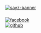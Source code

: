 [![sayz-banner](https://github.com/user-attachments/assets/9a830e85-9b4d-4a8f-9e54-4a19265591b1)](https://github.com/sayz-rio)
#####
[![facebook](https://github.com/user-attachments/assets/4d0f03c5-ad23-420e-bea5-b39ea473eb83)](https://www.facebook.com/sayz.moon)\
[![github](https://github.com/user-attachments/assets/d40fd365-3e5f-4def-9af1-b47e05d16f65)](https://github.com/sayz-rio)
#

